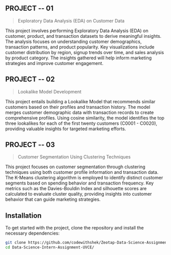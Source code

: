 ## PROJECT -- 01

> Exploratory Data Analysis (EDA) on Customer Data

This project involves performing Exploratory Data Analysis (EDA) on customer, product, and transaction datasets to derive meaningful insights. The analysis focuses on understanding customer demographics, transaction patterns, and product popularity. Key visualizations include customer distribution by region, signup trends over time, and sales analysis by product category. The insights gathered will help inform marketing strategies and improve customer engagement.

## PROJECT -- 02

> Lookalike Model Development

This project entails building a Lookalike Model that recommends similar customers based on their profiles and transaction history. The model merges customer demographic data with transaction records to create comprehensive profiles. Using cosine similarity, the model identifies the top three lookalikes for each of the first twenty customers (C0001 - C0020), providing valuable insights for targeted marketing efforts.

 ## PROJECT -- 03

> Customer Segmentation Using Clustering Techniques

This project focuses on customer segmentation through clustering techniques using both customer profile information and transaction data. The K-Means clustering algorithm is employed to identify distinct customer segments based on spending behavior and transaction frequency. Key metrics such as the Davies-Bouldin Index and silhouette scores are calculated to evaluate cluster quality, providing insights into customer behavior that can guide marketing strategies.

 ## Installation

To get started with the project, clone the repository and install the necessary dependencies:

```bash
git clone https://github.com/codewithshek/Zeotap-Data-Science-Assignment-eCommerce-Transactions-Dataset.git](https://github.com/Akash18272001/Data-Science-Intern-Assignment-UVCE.git
cd Data-Science-Intern-Assignment-UVCE/
 
 

